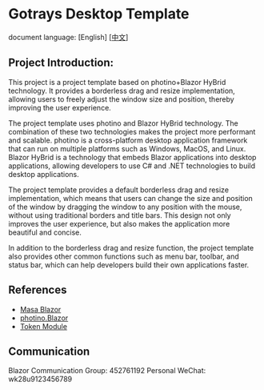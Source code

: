 # Gotrays Desktop Template

document language: [English] [[中文](README.md)]

## Project Introduction:

This project is a project template based on photino+Blazor HyBrid technology. It provides a borderless drag and resize implementation, allowing users to freely adjust the window size and position, thereby improving the user experience.

The project template uses photino and Blazor HyBrid technology. The combination of these two technologies makes the project more performant and scalable. photino is a cross-platform desktop application framework that can run on multiple platforms such as Windows, MacOS, and Linux. Blazor HyBrid is a technology that embeds Blazor applications into desktop applications, allowing developers to use C# and .NET technologies to build desktop applications.

The project template provides a default borderless drag and resize implementation, which means that users can change the size and position of the window by dragging the window to any position with the mouse, without using traditional borders and title bars. This design not only improves the user experience, but also makes the application more beautiful and concise.

In addition to the borderless drag and resize function, the project template also provides other common functions such as menu bar, toolbar, and status bar, which can help developers build their own applications faster.

## References

- [Masa Blazor](https://www.masastack.com/blazor)
- [photino.Blazor](https://github.com/tryphotino/photino.Blazor)
- [Token Module](https://github.com/239573049/token-module)

## Communication

Blazor Communication Group: 452761192
Personal WeChat: wk28u9123456789
